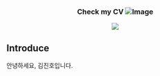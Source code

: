 ### <center> Check my CV <img src="https://img.shields.io/badge/-CV-111111?style=flat&logo=Read.cv&logoColor=white" alt="Image"></center>


<p align="center">
<img src="https://img.shields.io/badge/-CV-111111?style=flat&logo=Read.cv&logoColor=white"/>
</p>



## Introduce
안녕하세요, 김진호입니다.
